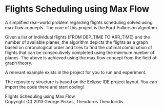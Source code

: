 Flights Scheduling using Max Flow
===========================

A simplified real-world problem regarding flights scheduling solved using max flow concepts. The core of this project is the Ford-Fulkerson algorithm.

Given a list of individual flights (FROM DEP_TIME TO ARR_TIME) and the number of available planes, the algorithm depicts the flights as a graph based on chronological order and tries to find the optimal combination of flights that can be consecutively completed using the minimum number of planes. The above is achieved using the max flow concept from the field of graph theory. 

A relevant example exists in the project for you to run and experiment.

The repository structure is based on the Eclipse IDE project layout. You can import the code there and start coding!

Flights Scheduling using Max Flow <br> Copyright (C) 2013 George Piskas, Theodoros Theodoridis 
